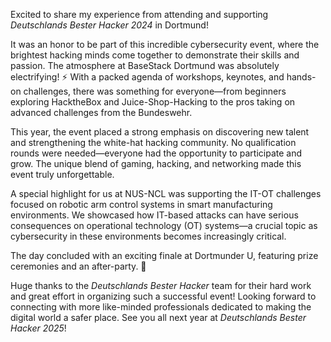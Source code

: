 Excited to share my experience from attending and supporting *Deutschlands Bester Hacker 2024* in Dortmund!

It was an honor to be part of this incredible cybersecurity event, where the brightest hacking minds come together to demonstrate their skills and passion. The atmosphere at BaseStack Dortmund was absolutely electrifying! ⚡ With a packed agenda of workshops, keynotes, and hands-on challenges, there was something for everyone—from beginners exploring HacktheBox and Juice-Shop-Hacking to the pros taking on advanced challenges from the Bundeswehr.

This year, the event placed a strong emphasis on discovering new talent and strengthening the white-hat hacking community. No qualification rounds were needed—everyone had the opportunity to participate and grow. The unique blend of gaming, hacking, and networking made this event truly unforgettable.

A special highlight for us at NUS-NCL was supporting the IT-OT challenges focused on robotic arm control systems in smart manufacturing environments. We showcased how IT-based attacks can have serious consequences on operational technology (OT) systems—a crucial topic as cybersecurity in these environments becomes increasingly critical.

The day concluded with an exciting finale at Dortmunder U, featuring prize ceremonies and an after-party. 🎉

Huge thanks to the *Deutschlands Bester Hacker* team for their hard work and great effort in organizing such a successful event! Looking forward to connecting with more like-minded professionals dedicated to making the digital world a safer place. See you all next year at *Deutschlands Bester Hacker 2025*!